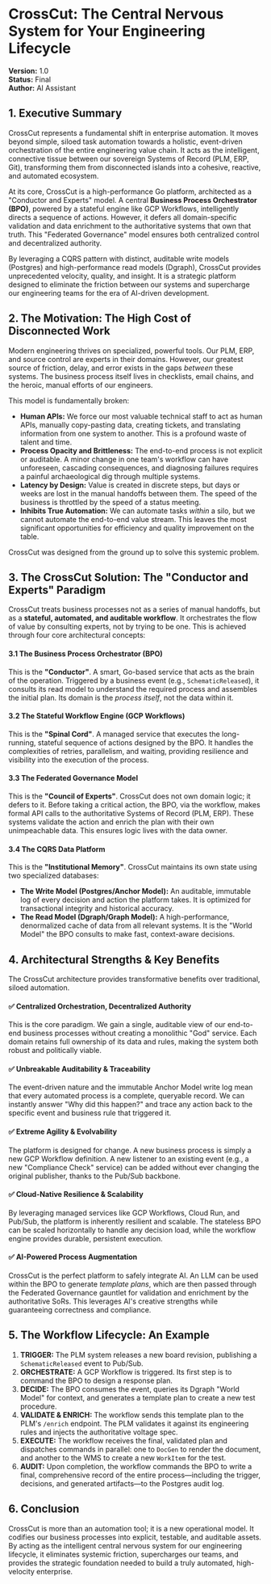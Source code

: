 # CrossCut: The Central Nervous System for Your Engineering Lifecycle

**Version:** 1.0  
**Status:** Final  
**Author:** AI Assistant

## 1. Executive Summary

CrossCut represents a fundamental shift in enterprise automation. It moves beyond simple, siloed task automation towards a holistic, event-driven orchestration of the entire engineering value chain. It acts as the intelligent, connective tissue between our sovereign Systems of Record (PLM, ERP, Git), transforming them from disconnected islands into a cohesive, reactive, and automated ecosystem.

At its core, CrossCut is a high-performance Go platform, architected as a "Conductor and Experts" model. A central **Business Process Orchestrator (BPO)**, powered by a stateful engine like GCP Workflows, intelligently directs a sequence of actions. However, it defers all domain-specific validation and data enrichment to the authoritative systems that own that truth. This "Federated Governance" model ensures both centralized control and decentralized authority.

By leveraging a CQRS pattern with distinct, auditable write models (Postgres) and high-performance read models (Dgraph), CrossCut provides unprecedented velocity, quality, and insight. It is a strategic platform designed to eliminate the friction between our systems and supercharge our engineering teams for the era of AI-driven development.

## 2. The Motivation: The High Cost of Disconnected Work

Modern engineering thrives on specialized, powerful tools. Our PLM, ERP, and source control are experts in their domains. However, our greatest source of friction, delay, and error exists in the gaps *between* these systems. The business process itself lives in checklists, email chains, and the heroic, manual efforts of our engineers.

This model is fundamentally broken:

*   **Human APIs:** We force our most valuable technical staff to act as human APIs, manually copy-pasting data, creating tickets, and translating information from one system to another. This is a profound waste of talent and time.
*   **Process Opacity and Brittleness:** The end-to-end process is not explicit or auditable. A minor change in one team's workflow can have unforeseen, cascading consequences, and diagnosing failures requires a painful archaeological dig through multiple systems.
*   **Latency by Design:** Value is created in discrete steps, but days or weeks are lost in the manual handoffs between them. The speed of the business is throttled by the speed of a status meeting.
*   **Inhibits True Automation:** We can automate tasks *within* a silo, but we cannot automate the end-to-end value stream. This leaves the most significant opportunities for efficiency and quality improvement on the table.

CrossCut was designed from the ground up to solve this systemic problem.

## 3. The CrossCut Solution: The "Conductor and Experts" Paradigm

CrossCut treats business processes not as a series of manual handoffs, but as a **stateful, automated, and auditable workflow**. It orchestrates the flow of value by consulting experts, not by trying to be one. This is achieved through four core architectural concepts:

#### 3.1 The Business Process Orchestrator (BPO)
This is the **"Conductor"**. A smart, Go-based service that acts as the brain of the operation. Triggered by a business event (e.g., `SchematicReleased`), it consults its read model to understand the required process and assembles the initial plan. Its domain is the *process itself*, not the data within it.

#### 3.2 The Stateful Workflow Engine (GCP Workflows)
This is the **"Spinal Cord"**. A managed service that executes the long-running, stateful sequence of actions designed by the BPO. It handles the complexities of retries, parallelism, and waiting, providing resilience and visibility into the execution of the process.

#### 3.3 The Federated Governance Model
This is the **"Council of Experts"**. CrossCut does not own domain logic; it defers to it. Before taking a critical action, the BPO, via the workflow, makes formal API calls to the authoritative Systems of Record (PLM, ERP). These systems validate the action and enrich the plan with their own unimpeachable data. This ensures logic lives with the data owner.

#### 3.4 The CQRS Data Platform
This is the **"Institutional Memory"**. CrossCut maintains its own state using two specialized databases:
*   **The Write Model (Postgres/Anchor Model):** An auditable, immutable log of every decision and action the platform takes. It is optimized for transactional integrity and historical accuracy.
*   **The Read Model (Dgraph/Graph Model):** A high-performance, denormalized cache of data from all relevant systems. It is the "World Model" the BPO consults to make fast, context-aware decisions.

## 4. Architectural Strengths & Key Benefits

The CrossCut architecture provides transformative benefits over traditional, siloed automation.

#### ✅ **Centralized Orchestration, Decentralized Authority**
This is the core paradigm. We gain a single, auditable view of our end-to-end business processes without creating a monolithic "God" service. Each domain retains full ownership of its data and rules, making the system both robust and politically viable.

#### ✅ **Unbreakable Auditability & Traceability**
The event-driven nature and the immutable Anchor Model write log mean that every automated process is a complete, queryable record. We can instantly answer "Why did this happen?" and trace any action back to the specific event and business rule that triggered it.

#### ✅ **Extreme Agility & Evolvability**
The platform is designed for change. A new business process is simply a new GCP Workflow definition. A new listener to an existing event (e.g., a new "Compliance Check" service) can be added without ever changing the original publisher, thanks to the Pub/Sub backbone.

#### ✅ **Cloud-Native Resilience & Scalability**
By leveraging managed services like GCP Workflows, Cloud Run, and Pub/Sub, the platform is inherently resilient and scalable. The stateless BPO can be scaled horizontally to handle any decision load, while the workflow engine provides durable, persistent execution.

#### ✅ **AI-Powered Process Augmentation**
CrossCut is the perfect platform to safely integrate AI. An LLM can be used within the BPO to generate *template plans*, which are then passed through the Federated Governance gauntlet for validation and enrichment by the authoritative SoRs. This leverages AI's creative strengths while guaranteeing correctness and compliance.

## 5. The Workflow Lifecycle: An Example

1.  **TRIGGER:** The PLM system releases a new board revision, publishing a `SchematicReleased` event to Pub/Sub.
2.  **ORCHESTRATE:** A GCP Workflow is triggered. Its first step is to command the BPO to design a response plan.
3.  **DECIDE:** The BPO consumes the event, queries its Dgraph "World Model" for context, and generates a template plan to create a new test procedure.
4.  **VALIDATE & ENRICH:** The workflow sends this template plan to the PLM's `/enrich` endpoint. The PLM validates it against its engineering rules and injects the authoritative voltage spec.
5.  **EXECUTE:** The workflow receives the final, validated plan and dispatches commands in parallel: one to `DocGen` to render the document, and another to the WMS to create a new `WorkItem` for the test.
6.  **AUDIT:** Upon completion, the workflow commands the BPO to write a final, comprehensive record of the entire process—including the trigger, decisions, and generated artifacts—to the Postgres audit log.

## 6. Conclusion

CrossCut is more than an automation tool; it is a new operational model. It codifies our business processes into explicit, testable, and auditable assets. By acting as the intelligent central nervous system for our engineering lifecycle, it eliminates systemic friction, supercharges our teams, and provides the strategic foundation needed to build a truly automated, high-velocity enterprise.